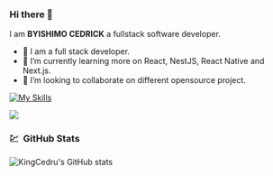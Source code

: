 ### Hi there 👋

I am **BYISHIMO CEDRICK**  a fullstack software developer.

- 🔭 I am a full stack developer.
- 🌱 I’m currently learning more on React, NestJS, React Native and Next.js.
- 👯 I’m looking to collaborate on different opensource project.


[![My Skills](https://skillicons.dev/icons?i=js,html,css,python,typescript,react,tailwind,php,mysql,docker,vite,laravel,mongo)](https://skillicons.dev)


<a target='_black' href="https://www.codewars.com/users/byishimocedrick"><img src="https://www.codewars.com/users/byishimocedrick/badges/micro"></a>



###
<h3> 💹 &nbsp;GitHub Stats </h3>

![KingCedru's GitHub stats](https://github-readme-stats.vercel.app/api?username=Kingcedru&?count_private=true&theme=radical&show_icons=true&show=reviews,prs_merged,prs_merged_percentage)

###
